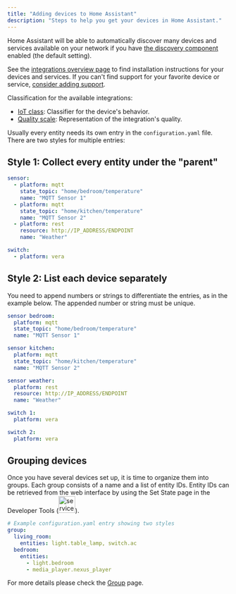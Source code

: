 ```yaml
---
title: "Adding devices to Home Assistant"
description: "Steps to help you get your devices in Home Assistant."
---
```


Home Assistant will be able to automatically discover many devices and services available on your network if you have [the discovery component](/integrations/discovery/) enabled (the default setting).

See the [integrations overview page](/integrations/) to find installation instructions for your devices and services. If you can't find support for your favorite device or service, [consider adding support](/developers/add_new_platform/).

Classification for the available integrations:

- [IoT class](/blog/2016/02/12/classifying-the-internet-of-things): Classifier for the device's behavior.
- [Quality scale](/docs/quality_scale/): Representation of the integration's quality.

Usually every entity needs its own entry in the `configuration.yaml` file. There are two styles for multiple entries:

## Style 1: Collect every entity under the "parent"

```yaml
sensor:
  - platform: mqtt
    state_topic: "home/bedroom/temperature"
    name: "MQTT Sensor 1"
  - platform: mqtt
    state_topic: "home/kitchen/temperature"
    name: "MQTT Sensor 2"
  - platform: rest
    resource: http://IP_ADDRESS/ENDPOINT
    name: "Weather"

switch:
  - platform: vera
```

## Style 2: List each device separately

You need to append numbers or strings to differentiate the entries, as in the example below. The appended number or string must be unique.

```yaml
sensor bedroom:
  platform: mqtt
  state_topic: "home/bedroom/temperature"
  name: "MQTT Sensor 1"

sensor kitchen:
  platform: mqtt
  state_topic: "home/kitchen/temperature"
  name: "MQTT Sensor 2"

sensor weather:
  platform: rest
  resource: http://IP_ADDRESS/ENDPOINT
  name: "Weather"

switch 1:
  platform: vera

switch 2:
  platform: vera
```

## Grouping devices

Once you have several devices set up, it is time to organize them into groups.
Each group consists of a name and a list of entity IDs. Entity IDs can be retrieved from the web interface by using the Set State page in the Developer Tools (<img src='/images/screenshots/developer-tool-states-icon.png' alt='service developer tool icon' class="no-shadow" height="38" />).

```yaml
# Example configuration.yaml entry showing two styles
group:
  living_room:
    entities: light.table_lamp, switch.ac
  bedroom:
    entities:
      - light.bedroom
      - media_player.nexus_player
```

For more details please check the [Group](/integrations/group/) page.
